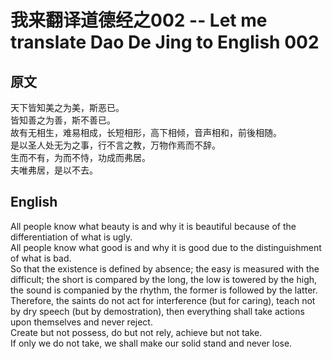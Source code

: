 # 我来翻译道德经之002 -- Let me translate Dao De Jing to English 002

## 原文

天下皆知美之为美，斯恶已。  
皆知善之为善，斯不善已。  
故有无相生，难易相成，长短相形，高下相倾，音声相和，前後相随。  
是以圣人处无为之事，行不言之教，万物作焉而不辞。  
生而不有，为而不恃，功成而弗居。  
夫唯弗居，是以不去。  

## English

All people know what beauty is and why it is beautiful because of the differentiation of what is ugly.  
All people know what good is and why it is good due to the distinguishment of what is bad.    
So that the existence is defined by absence; the easy is measured with the difficult; the short is compared by the long, the low is towered by the high, the sound is companied by the rhythm, the former is followed by the latter.  
Therefore, the saints do not act for interference (but for caring), teach not by dry speech (but by demostration), then everything shall take actions upon themselves and never reject.  
Create but not possess, do but not rely, achieve but not take.  
If only we do not take, we shall make our solid stand and never lose.  
